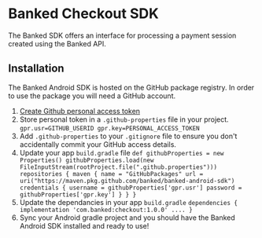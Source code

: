 # Banked Checkout SDK

The Banked SDK offers an interface for processing a payment session created using the Banked API.

## Installation

The Banked Android SDK is hosted on the GitHub package registry. In order to use the package you will need a GitHub account.

1) [Create Github personal access token](https://help.github.com/en/github/authenticating-to-github/creating-a-personal-access-token-for-the-command-line)
1) Store personal token in a `.github-properties` file in your project. 
        ```
        gpr.usr=GITHUB_USERID
        gpr.key=PERSONAL_ACCESS_TOKEN
        ```
1) Add `.github-properties` to your `.gitignore` file to ensure you don't accidentally commit your GitHub access details.
1) Update your app `build.gradle` file 
        ```
        def githubProperties = new Properties() githubProperties.load(new        FileInputStream(rootProject.file(".github.properties")))
        repositories {
                maven {
                    name = "GitHubPackages"
                    url = uri("https://maven.pkg.github.com/banked/banked-android-sdk")
                credentials {
                        username = githubProperties['gpr.usr']
                        password = githubProperties['gpr.key']
                    }
                }
            }
        ```
1) Update the dependancies in your app `build.gradle`
        ```
        dependencies {
         implementation 'com.banked:checkout:1.0.0'
         ....
        }
        ```
1) Sync your Android gradle project and you should have the Banked Android SDK installed and ready to use!
